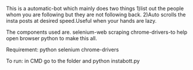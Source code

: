 This is a automatic-bot which mainly does two things
1)list out the people whom you are following but they are not following back.
2)Auto scrolls the insta posts at desired speed.Useful when your hands are lazy.  


The components used are.
selenium-web scraping
chrome-drivers-to help open browser
python to make this all.
 
Requirement:
python
selenium
chrome-drivers

To run:
in CMD go to the folder and
python instabott.py